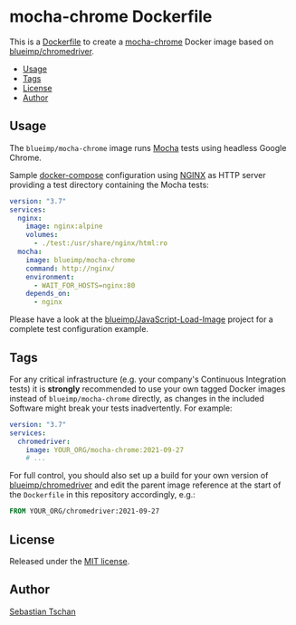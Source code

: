 # mocha-chrome Dockerfile

This is a [Dockerfile](https://docs.docker.com/engine/reference/builder/) to
create a [mocha-chrome](https://github.com/shellscape/mocha-chrome) Docker image
based on [blueimp/chromedriver](https://github.com/blueimp/chromedriver).

- [Usage](#usage)
- [Tags](#tags)
- [License](#license)
- [Author](#author)

## Usage

The `blueimp/mocha-chrome` image runs [Mocha](https://mochajs.org/) tests using
headless Google Chrome.

Sample [docker-compose](https://docs.docker.com/compose/compose-file/)
configuration using [NGINX](https://nginx.org/) as HTTP server providing a test
directory containing the Mocha tests:

```yml
version: "3.7"
services:
  nginx:
    image: nginx:alpine
    volumes:
      - ./test:/usr/share/nginx/html:ro
  mocha:
    image: blueimp/mocha-chrome
    command: http://nginx/
    environment:
      - WAIT_FOR_HOSTS=nginx:80
    depends_on:
      - nginx
```

Please have a look at the
[blueimp/JavaScript-Load-Image](https://github.com/blueimp/JavaScript-Load-Image)
project for a complete test configuration example.

## Tags

For any critical infrastructure (e.g. your company's Continuous Integration
tests) it is **strongly** recommended to use your own tagged Docker images
instead of `blueimp/mocha-chrome` directly, as changes in the included Software
might break your tests inadvertently. For example:

```yml
version: "3.7"
services:
  chromedriver:
    image: YOUR_ORG/mocha-chrome:2021-09-27
    # ...
```

For full control, you should also set up a build for your own version of
[blueimp/chromedriver](https://github.com/blueimp/chromedriver) and edit the
parent image reference at the start of the `Dockerfile` in this repository
accordingly, e.g.:

```Dockerfile
FROM YOUR_ORG/chromedriver:2021-09-27
```

## License

Released under the [MIT license](https://opensource.org/licenses/MIT).

## Author

[Sebastian Tschan](https://blueimp.net/)
